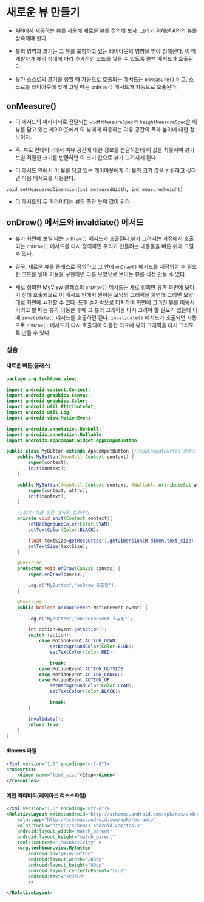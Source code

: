 # 새로운 뷰 만들기

* API에서 제공하는 뷰를 사용해 새로운 뷰를 정의해 보자. 그러기 위해선 API의 뷰를 상속해야 한다.

* 뷰의 영역과 크기는 그 뷰를 포함하고 있는 레이아웃의 영향을 받아 정해진다. 이 때 개발자가 뷰의 상태에 따라 추가적인 코드를 넣을 수 있도록 콜백 메서드가 호출된다. 

* 뷰가 스스로의 크기를 정할 때 자동으로 호출되는 메서드는 ```onMeasure()``` 이고, 스스로를 레이아웃에 맞게 그릴 때는 ```onDraw()``` 메서드가 자동으로 호출된다.

## onMeasure()

* 이 메서드의 파라미터로 전달되는 ```widthMeasureSpec```과 ```heightMeasureSpec```은 이 뷰를 담고 있는 레이아웃에서 이 뷰에게 허용하는 여유 공간의 폭과 높이에 대한 정보이다.

* 즉, 부모 컨테이너에서 여유 공간에 대한 정보를 전달하는데 이 값을 차몾하여 뷰가 보일 적절한 크기를 반환하면 이 크기 값으로 뷰가 그려지게 된다.

* 이 메서드 안에서 이 뷰를 담고 있는 레이아웃에게 이 뷰의 크기 값을 반환하고 싶다면 다음 메서드를 사용한다.

```void setMeasueredDimension(int measuredWidth, int measuredHeight)```

* 이 메서드의 두 파라미터는 뷰의 폭과 높이 값이 된다.

## onDraw() 메서드와 invaldiate() 메서드

* 뷰가 화면에 보일 때는 ```onDraw()``` 메서드가 호출된다.뷰가 그려지는 과정에서 호출되는 ```onDraw()``` 메서드를 다시 정의하면 우리가 만들려는 내용물을 버튼 위에 그릴 수 있다.

* 결국, 새로운 뷰를 클래스로 정의하고 그 안에 ```onDraw()``` 메서드를 재정의한 후 필요한 코드를 넣어 기능을 구현하면 다른 모양으로 보이는 뷰를 직접 만들 수 있다.

* 새로 정의한 MyView 클래스의 ```onDraw()``` 메서드는 새로 정의한 뷰가 화면에 보이기 전에 호출되므로 이 메서드 안에서 원하는 모양의 그래픽을 화면에 그리면 모양대로 화면에 ㅛ현할 수 있다. 또한 손가락으로 터치하여 화면에 그려진 뷰를 이동시키려고 할 때는 뷰가 이동한 후에 그 뷰의 그래픽을 다시 그려야 할 필요가 있는데 이때 ```invalidate()``` 메서드를 호출하면 된다. ```invalidate()``` 메서드가 호출되면 자동으로 ```onDraw()``` 메서드가 다시 호출되어 이동한 좌표에 뷰의 그래픽을 다시 그리도록 만들 수 있다.

### 실습

#### 새로운 버튼(클래스)

```java
package org.techtown.view;

import android.content.Context;
import android.graphics.Canvas;
import android.graphics.Color;
import android.util.AttributeSet;
import android.util.Log;
import android.view.MotionEvent;

import androidx.annotation.NonNull;
import androidx.annotation.Nullable;
import androidx.appcompat.widget.AppCompatButton;

public class MyButton extends AppCompatButton {//AppCompatButton 클래스 상속하여 새로운 클래스 정의학.ㅣ
    public MyButton(@NonNull Context context) {
        super(context);
        init(context);
    }

    public MyButton(@NonNull Context context, @Nullable AttributeSet attrs) {
        super(context, attrs);
        init(context);
    }

    //초기ㅗ하를 위한 메서드 정의하기
    private void init(Context context){
        setBackgroundColor(Color.CYAN);
        setTextColor(Color.BLACK);

        float textSize=getResources().getDimension(R.dimen.text_size);
        setTextSize(textSize);
    }

    @Override
    protected void onDraw(Canvas canvas) {
        super.onDraw(canvas);

        Log.d("MyButton","onDraw 호출됨");
    }

    @Override
    public boolean onTouchEvent(MotionEvent event) {

        Log.d("MyButton","onTouchEvent 호출됨");

        int action=event.getAction();
        switch (action){
            case MotionEvent.ACTION_DOWN:
                setBackgroundColor(Color.BLUE);
                setTextColor(Color.RED);

                break;
            case MotionEvent.ACTION_OUTSIDE:
            case MotionEvent.ACTION_CANCEL:
            case MotionEvent.ACTION_UP:
                setBackgroundColor(Color.CYAN);
                setTextColor(Color.BLACK);

                break;
        }

        invalidate();
        return true;
    }
}
```

#### dimens 파일

```xml
<?xml version="1.0" encoding="utf-8"?>
<resources>
    <dimen name="text_size">16sp</dimen>
</resources>
```


#### 메인 액티비티(레이아웃 리소스파일)

```xml
<?xml version="1.0" encoding="utf-8"?>
<RelativeLayout xmlns:android="http://schemas.android.com/apk/res/android"
    xmlns:app="http://schemas.android.com/apk/res-auto"
    xmlns:tools="http://schemas.android.com/tools"
    android:layout_width="match_parent"
    android:layout_height="match_parent"
    tools:context=".MainActivity" >
    <org.techtown.view.MyButton
        android:id="@+id/button"
        android:layout_width="200dp"
        android:layout_height="80dp"
        android:layout_centerInParent="true"
        android:text="시작하기"
        />

</RelativeLayout>
```
